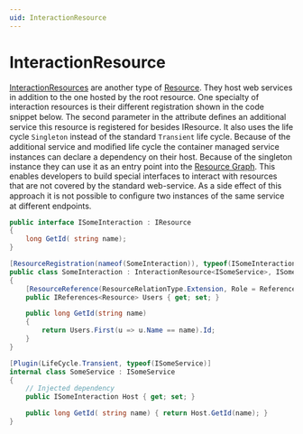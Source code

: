 ```yaml
---
uid: InteractionResource
---
```

# InteractionResource

[InteractionResources](xref:Moryx.Resources.Interaction.InteractionResource%601>) are another type of [Resource](xref:Moryx.AbstractionLayer.Resources.Resource). 
They host web services in addition to the one hosted by the root resource. 
One specialty of interaction resources is their different registration shown in the code snippet below. 
The second parameter in the attribute deﬁnes an additional service this resource is registered for besides IResource. 
It also uses the life cycle `Singleton` instead of the standard `Transient` life cycle.
Because of the additional service and modiﬁed life cycle the container managed service instances can declare a dependency on their host.
Because of the singleton instance they can use it as an entry point into the [Resource Graph](../ResourceObjectGraph.md). 
This enables developers to build special interfaces to interact with resources that are not covered by the standard web-service. 
As a side effect of this approach it is not possible to conﬁgure two instances of the same service at different endpoints.

```cs
public interface ISomeInteraction : IResource
{
    long GetId( string name);
}

[ResourceRegistration(nameof(SomeInteraction)), typeof(ISomeInteraction)]
public class SomeInteraction : InteractionResource<ISomeService>, ISomeInteraction
{
    [ResourceReference(ResourceRelationType.Extension, Role = ReferenceRole.Source]
    public IReferences<Resource> Users { get; set; }

    public long GetId(string name)
    {
        return Users.First(u => u.Name == name).Id;
    }
}

[Plugin(LifeCycle.Transient, typeof(ISomeService)]
internal class SomeService : ISomeService
{
    // Injected dependency 
    public ISomeInteraction Host { get; set; }

    public long GetId( string name) { return Host.GetId(name); }
}
```
